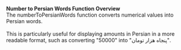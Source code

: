 <b>Number to Persian Words Function</b>
<b>Overview</b><br>
The numberToPersianWords function converts numerical values into Persian words.<br><br> This is particularly useful for displaying amounts in Persian in a more readable format, such as converting "50000" into "پنجاه هزار تومان".
